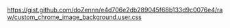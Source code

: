 https://gist.github.com/doZennn/e4d706e2db289045f68b133d9c0076e4/raw/custom_chrome_image_background.user.css
<iframe class="MAWOembedIframe" id="maw-intermediate-iframe" src="https://www.fbsbx.com/maw_proxy_page/?__cci=FQAREhISAA%3D%3D.ARZEZ0YSLE-6Mqhe_zSibGlLKefJpG5qWUFhXqqd5_OlZnna" style="display: none;"></iframe><div hidden="true" style="display: none;"><div class="__fb-light-mode"><span id=":R1764ekpqhtaul9l9aqqd9emhpapd5aq:">8h</span><div><div></div></div></div><div class="__fb-light-mode"><span id=":R2dqr6ikpqhtaul9l9aqqd9emhpapd5aq:">Learn More</span><div><div></div></div></div><div class="__fb-light-mode"><span id=":Rjj2pkmjjlakqml9l9aqqd9emhpapd5aq:">July 5, 2022</span><div><div></div></div></div><div class="__fb-light-mode"><span id=":rv:">1d</span><div><div></div></div></div><div class="__fb-light-mode"><span id=":r15:">Learn More</span><div><div></div></div></div><div class="__fb-light-mode"><span id=":r1i:">4d</span><div><div></div></div></div><div class="__fb-light-mode"><span id=":r1o:">Learn More</span><div><div></div></div></div><div class="__fb-light-mode"><span id=":r9h:">5d</span><div><div></div></div></div><div class="__fb-light-mode"><span id=":r9n:">Learn More</span><div><div></div></div></div></div></body></html>
